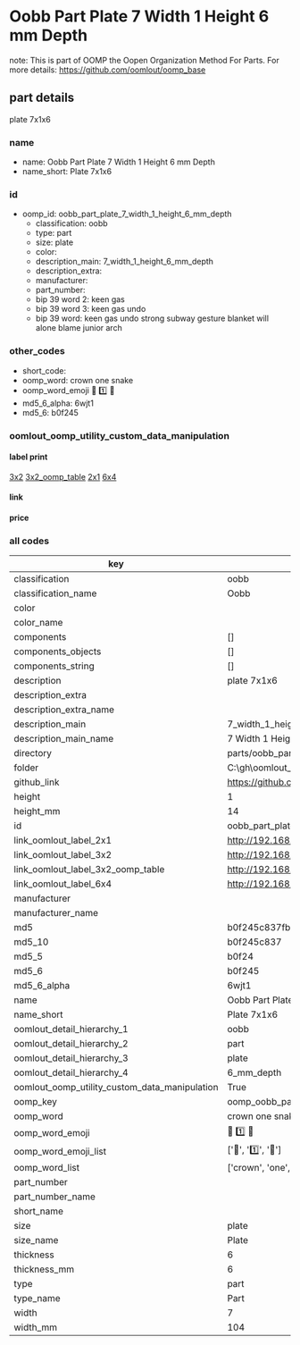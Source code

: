 # Oobb Part Plate 7 Width 1 Height 6 mm Depth  

note: This is part of OOMP the Oopen Organization Method For Parts. For more details: https://github.com/oomlout/oomp_base

##  part details
  



plate 7x1x6



### name
* name: Oobb Part Plate 7 Width 1 Height 6 mm Depth
* name_short: Plate 7x1x6 
### id
* oomp_id: oobb_part_plate_7_width_1_height_6_mm_depth
  * classification: oobb
  * type: part
  * size: plate
  * color: 
  * description_main: 7_width_1_height_6_mm_depth
  * description_extra: 
  * manufacturer: 
  * part_number: 
  * bip 39 word 2: keen gas
  * bip 39 word 3: keen gas undo
  * bip 39 word: keen gas undo strong subway gesture blanket will alone blame junior arch

### other_codes
* short_code: 
* oomp_word: crown one snake
* oomp_word_emoji :crown: :one: :snake:
* md5_6_alpha: 6wjt1
* md5_6: b0f245






### oomlout_oomp_utility_custom_data_manipulation
#### label print
[3x2](http://192.168.1.245:1112/?label=oomp%206wjt1)
[3x2_oomp_table](http://192.168.1.108:1112/?label=oomp%206wjt1)
[2x1](http://192.168.1.242:1112/?label=oomp%206wjt1)
[6x4](http://192.168.1.55:1112/?label=oomp%206wjt1)    

#### link

                              

#### price







### all codes 
| key | value |  
| --- | --- |  
| classification | oobb |  
| classification_name | Oobb |  
| color |  |  
| color_name |  |  
| components | [] |  
| components_objects | [] |  
| components_string | [] |  
| description | plate 7x1x6 |  
| description_extra |  |  
| description_extra_name |  |  
| description_main | 7_width_1_height_6_mm_depth |  
| description_main_name | 7 Width 1 Height 6 mm Depth |  
| directory | parts/oobb_part_plate_7_width_1_height_6_mm_depth |  
| folder | C:\gh\oomlout_oobb_version_4_generated_parts\things\oobb_part_plate_7_width_1_height_6_mm_depth |  
| github_link | https://github.com/oomlout/oomlout_oomp_part_src/tree/main/parts/oobb_part_plate_7_width_1_height_6_mm_depth |  
| height | 1 |  
| height_mm | 14 |  
| id | oobb_part_plate_7_width_1_height_6_mm_depth |  
| link_oomlout_label_2x1 | http://192.168.1.242:1112/?label=oomp%206wjt1 |  
| link_oomlout_label_3x2 | http://192.168.1.245:1112/?label=oomp%206wjt1 |  
| link_oomlout_label_3x2_oomp_table | http://192.168.1.108:1112/?label=oomp%206wjt1 |  
| link_oomlout_label_6x4 | http://192.168.1.55:1112/?label=oomp%206wjt1 |  
| manufacturer |  |  
| manufacturer_name |  |  
| md5 | b0f245c837fb22e985ec1d73d9d803cd |  
| md5_10 | b0f245c837 |  
| md5_5 | b0f24 |  
| md5_6 | b0f245 |  
| md5_6_alpha | 6wjt1 |  
| name | Oobb Part Plate 7 Width 1 Height 6 mm Depth |  
| name_short | Plate 7x1x6  |  
| oomlout_detail_hierarchy_1 | oobb |  
| oomlout_detail_hierarchy_2 | part |  
| oomlout_detail_hierarchy_3 | plate |  
| oomlout_detail_hierarchy_4 | 6_mm_depth |  
| oomlout_oomp_utility_custom_data_manipulation | True |  
| oomp_key | oomp_oobb_part_plate_7_width_1_height_6_mm_depth |  
| oomp_word | crown one snake |  
| oomp_word_emoji | :crown: :one: :snake: |  
| oomp_word_emoji_list | [':crown:', ':one:', ':snake:'] |  
| oomp_word_list | ['crown', 'one', 'snake'] |  
| part_number |  |  
| part_number_name |  |  
| short_name |  |  
| size | plate |  
| size_name | Plate |  
| thickness | 6 |  
| thickness_mm | 6 |  
| type | part |  
| type_name | Part |  
| width | 7 |  
| width_mm | 104 |  
